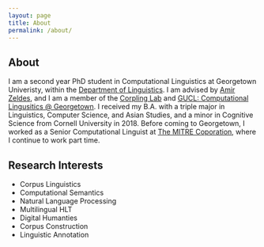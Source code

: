 ```yaml
---
layout: page
title: About
permalink: /about/
---
```


## About

I am a second year PhD student in Computational Linguistics at Georgetown Univeristy, within the [Department of Linguistics](https://linguistics.georgetown.edu/). I am advised by [Amir Zeldes](https://corpling.uis.georgetown.edu/amir/), and I am a member of the [Corpling Lab](https://corpling.uis.georgetown.edu/corpling/) and [GUCL: Computational Lingusitics @ Georgetown](https://gucl.georgetown.edu/). I received my B.A. with a triple major in Linguistics, Computer Science, and Asian Studies, and a minor in Cognitive Science from Cornell University in 2018. Before coming to Georgetown, I worked as a Senior Computational Linguist at [The MITRE Coporation](https://www.mitre.org/), where I continue to work part time. 

## Research Interests

- Corpus Linguistics
- Computational Semantics
- Natural Language Processing
- Multilingual HLT
- Digital Humanties
- Corpus Construction 
- Linguistic Annotation
